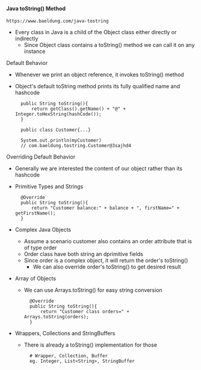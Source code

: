 #### Java toString() Method

    https://www.baeldung.com/java-tostring

- Every class in Java is a child of the Object class either directly or indirectly
    - Since Object class contains a toString() method we can call it on any instance

Default Behavior
- Whenever we print an object reference, it invokes toString() method
- Object's default toString method prints its fully qualified name and hashcode

        public String toString(){
            return getClass().getName() + "@" + Integer.toHexString(hashCode());
        }

        public class Customer{...}

        System.out.println(myCustomer)
        // com.baeldung.tostring.Customer@3sajhd4

Overriding Default Behavior
- Generally we are interested the content of our object rather than its hashcode
- Primitive Types and Strings

        @Override
        public String toString(){
            return "Customer balance:" + balance + ", firstName=" + getFirstName(); 
        }

- Complex Java Objects
    - Assume a scenario customer also contains an order attribute that is of type order
    - Order class have both string an dprimitive fields
    - Since order is a complex object, it will return the order's toString()
        - We can also override order's toString() to get desired result
- Array of Objects
    - We can use Arrays.toString() for easy string conversion

            @Override
            public String toString(){
                return "Customer class orders=" + Arrays.toString(orders);
            }
- Wrappers, Collections and StringBuffers
    - There is already a toString() implementation for those

            # Wrapper, Collection, Buffer
            eg. Integer, List<String>, StringBuffer

        